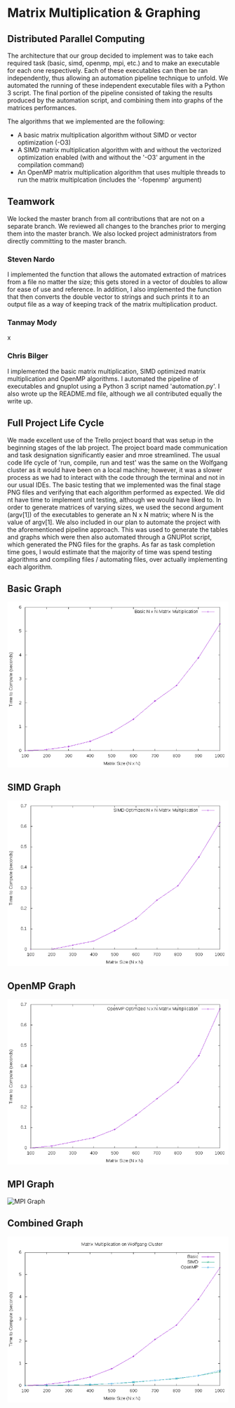 # Matrix Multiplication & Graphing

## Distributed Parallel Computing
The architecture that our group decided to implement was to take each required task (basic, simd, openmp, mpi, etc.) and to make an executable for each one respectively. Each of these executables can then be ran independently, thus allowing an automation pipeline technique to unfold. We automated the running of these independent executable files with a Python 3 script. The final portion of the pipeline consisted of taking the results produced by the automation script, and combining them into graphs of the matrices performances.
<br />

The algorithms that we implemented are the following:
- A basic matrix multiplication algorithm without SIMD or vector optimization (-O3)
- A SIMD matrix multiplication algorithm with and without the vectorized optimization enabled (with and without the '-O3' argument in the compilation command)
- An OpenMP matrix multiplication algorithm that uses multiple threads to run the matrix multiplcation (includes the '-fopenmp' argument)

## Teamwork
We locked the master branch from all contributions that are not on a separate branch. We reviewed all changes to the branches prior to merging them into the master branch. We also locked project administrators from directly committing to the master branch.

### Steven Nardo
I implemented the function that allows the automated extraction of matrices from a file no matter the size; this gets stored in a vector of doubles to allow for ease of use and reference. In addition, I also implemented the function that then converts the double vector to strings and such prints it to an output file as a way of keeping track of the matrix multiplication product.

### Tanmay Mody
x

### Chris Bilger
I implemented the basic matrix multiplication, SIMD optimized matrix multiplication and OpenMP algorithms. I automated the pipeline of executables and gnuplot using a Python 3 script named 'automation.py'. I also wrote up the README.md file, although we all contributed equally the write up.

## Full Project Life Cycle
We made excellent use of the Trello project board that was setup in the beginning stages of the lab project. The project board made communication and task designation significantly easier and mroe streamlined. The usual code life cycle of 'run, compile, run and test' was the same on the Wolfgang cluster as it would have been on a local machine; however, it was a slower process as we had to interact with the code through the terminal and not in our usual IDEs. The basic testing that we implemented was the final stage PNG files and verifying that each algorithm performed as expected. We did nt have time to implement unit testing, although we would have liked to. In order to generate matrices of varying sizes, we used the second argument (argv[1]) of the executables to generate an N x N matrix; where N is the value of argv[1]. We also included in our plan to automate the project with the aforementioned pipeline approach. This was used to generate the tables and graphs which were then also automated through a GNUPlot script, which generated the PNG files for the graphs. As far as task completion time goes, I would estimate that the majority of time was spend testing algorithms and compiling files / automating files, over actually implementing each algorithm.

## Basic Graph
![Basic Graph](basic.png)

## SIMD Graph
![SIMD Graph](simd.png)

## OpenMP Graph
![OpenMP Graph](openmp.png)

## MPI Graph
![MPI Graph](mpi.png)

## Combined Graph
![Combined Graph](combined.png)
